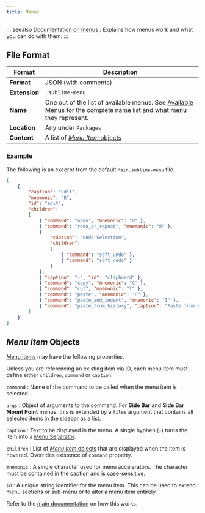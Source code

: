 ```yaml
---
title: Menus
---
```


::: seealso
[Documentation on menus][menu-guide]
: Explains how menus work and what you can do with them.
:::


## File Format

| Format        | Description                                                                                                              |
| ------------- | ------------------------------------------------------------------------------------------------------------------------ |
| **Format**    | JSON (with comments)                                                                                                     |
| **Extension** | `.sublime-menu`                                                                                                          |
| **Name**      | One out of the list of available menus. See [Available Menus][] for the complete name list and what menu they represent. |
| **Location**  | Any under `Packages`                                                                                                     |
| **Content**   | A list of [*Menu Item* objects](#menu-item-objects)                                                                      |

[Available Menus]: /guide/customization/menus.md#available-menus

### Example

The following is an excerpt
from the default `Main.sublime-menu` file.

```json
[
    {
        "caption": "Edit",
        "mnemonic": "E",
        "id": "edit",
        "children":
        [
            { "command": "undo", "mnemonic": "U" },
            { "command": "redo_or_repeat", "mnemonic": "R" },
            {
                "caption": "Undo Selection",
                "children":
                [
                    { "command": "soft_undo" },
                    { "command": "soft_redo" }
                ]
            },
            { "caption": "-", "id": "clipboard" },
            { "command": "copy", "mnemonic": "C" },
            { "command": "cut", "mnemonic": "t" },
            { "command": "paste", "mnemonic": "P" },
            { "command": "paste_and_indent", "mnemonic": "I" },
            { "command": "paste_from_history", "caption": "Paste from History" }
        ]
    }
]
```


## *Menu Item* Objects

[Menu items][] may have the following properties.

[Menu items]: /guide/customization/menus.md#menu-items

Unless you are referencing an existing item via ID,
each menu item must define either
`children`, `command` or `caption`.

`command`
: Name of the command to be called
  when the menu item is selected.

`args`
: Object of arguments to the command.
  For **Side Bar** and **Side Bar Mount Point** menus,
  this is extended by a `files` argument
  that contains all selected items in the sidebar as a list.

`caption`
: Text to be displayed in the menu.
  A single hyphen (`-`) turns the item
  into a [Menu Separator][].

`children`
: List of [*Menu Item* objects](#menu-item-objects) that are displayed
  when the item is hovered.
  Overrides existence of `command` property.

`mnemonic`
: A single character used for menu accelerators.
  The character must be contained in the caption
  and is case-sensitive.

`id`
: A unique string identifier for the menu item.
  This can be used to extend menu sections or sub-menu
  or to alter a menu item entirely.

  Refer to the [main documentation][item-ids] on how this works.

[menu-guide]: /guide/customization/menus.md
[Menu Separator]: /guide/customization/menus.md#separators
[item-ids]: /guide/customization/menus.md#item-ids
